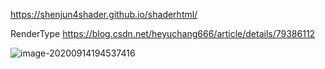 https://shenjun4shader.github.io/shaderhtml/


RenderType
https://blog.csdn.net/heyuchang666/article/details/79386112



![image-20200914194537416](../../#.res/pic/image-20200914194537416.png)